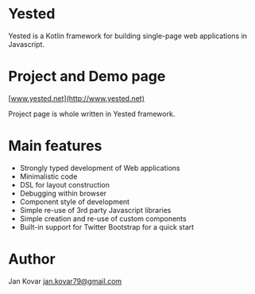 Yested
======
Yested is a Kotlin framework for building single-page web applications in Javascript.

# Project and Demo page
[www.yested.net](http://www.yested.net)

Project page is whole written in Yested framework.

# Main features
* Strongly typed development of Web applications
* Minimalistic code 
* DSL for layout construction
* Debugging within browser
* Component style of development 
* Simple re-use of 3rd party Javascript libraries 
* Simple creation and re-use of custom components 
* Built-in support for Twitter Bootstrap for a quick start 

# Author
Jan Kovar [jan.kovar79@gmail.com](jan.kovar79@gmail.com)
